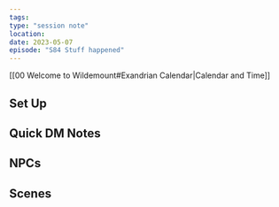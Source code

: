 ```yaml
---
tags: 
type: "session note"
location: 
date: 2023-05-07
episode: "S84 Stuff happened"
---
```

[[00 Welcome to Wildemount#Exandrian Calendar|Calendar and Time]]

## Set Up

## Quick DM Notes

## NPCs

## Scenes

